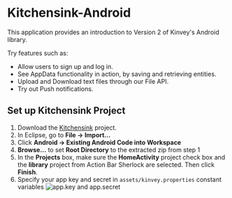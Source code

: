 Kitchensink-Android
===================

This application provides an introduction to Version 2 of Kinvey's Android library.

Try features such as:

* Allow users to sign up and log in.
* See AppData functionality in action, by saving and retrieving entities.
* Upload and Download text files through our File API.
* Try out Push notifications.


## Set up Kitchensink Project

1. Download the [Kitchensink](https://github.com/KinveyApps/StatusShare-Android/archive/master.zip) project.
2. In Eclipse, go to __File &rarr; Import…__
3. Click __Android &rarr; Existing Android Code into Workspace__
4. __Browse…__ to set __Root Directory__ to the extracted zip from step 1
5. In the __Projects__ box, make sure the __HomeActivity__ project check box and the __library__ project from Action Bar Sherlock are selected. Then click __Finish__.
6. Specify your app key and secret in `assets/kinvey.properties` constant variables
![app.key and app.secret]()




